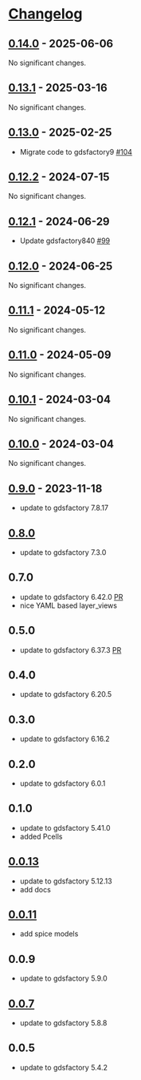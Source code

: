 # [Changelog](https://keepachangelog.com/en/1.0.0/)

<!-- towncrier release notes start -->

## [0.14.0](https://github.com/gdsfactory/skywater130/releases/tag/v0.14.0) - 2025-06-06

No significant changes.


## [0.13.1](https://github.com/gdsfactory/skywater130/releases/tag/v0.13.1) - 2025-03-16

No significant changes.


## [0.13.0](https://github.com/gdsfactory/skywater130/releases/tag/v0.13.0) - 2025-02-25

- Migrate code to gdsfactory9 [#104](https://github.com/gdsfactory/skywater130/pull/104)


## [0.12.2](https://github.com/gdsfactory/skywater130/releases/tag/v0.12.2) - 2024-07-15

No significant changes.


## [0.12.1](https://github.com/gdsfactory/skywater130/releases/tag/v0.12.1) - 2024-06-29

- Update gdsfactory840 [#99](https://github.com/gdsfactory/skywater130/pull/99)

## [0.12.0](https://github.com/gdsfactory/skywater130/releases/tag/v0.12.0) - 2024-06-25

No significant changes.


## [0.11.1](https://github.com/gdsfactory/skywater130/releases/tag/v0.11.1) - 2024-05-12

No significant changes.


## [0.11.0](https://github.com/gdsfactory/skywater130/releases/tag/v0.11.0) - 2024-05-09

No significant changes.


## [0.10.1](https://github.com/gdsfactory/skywater130/releases/tag/v0.10.1) - 2024-03-04

No significant changes.


## [0.10.0](https://github.com/gdsfactory/skywater130/releases/tag/v0.10.0) - 2024-03-04

No significant changes.


## [0.9.0](https://github.com/gdsfactory/skywater130/releases/tag/v0.9.0) - 2023-11-18

- update to gdsfactory 7.8.17

## [0.8.0](https://github.com/gdsfactory/skywater130/compare/v0.8.0...v0.7.0)

- update to gdsfactory 7.3.0

## 0.7.0

- update to gdsfactory 6.42.0 [PR](https://github.com/gdsfactory/skywater130/pull/60)
- nice YAML based layer_views

## 0.5.0

- update to gdsfactory 6.37.3 [PR](https://github.com/gdsfactory/skywater130/pull/58)

## 0.4.0

- update to gdsfactory 6.20.5

## 0.3.0

- update to gdsfactory 6.16.2

## 0.2.0

- update to gdsfactory 6.0.1

## 0.1.0

- update to gdsfactory 5.41.0
- added Pcells

## [0.0.13](https://github.com/gdsfactory/skywater130/pull/31)

- update to gdsfactory 5.12.13
- add docs

## [0.0.11](https://github.com/gdsfactory/skywater130/pull/14)

- add spice models

## 0.0.9

- update to gdsfactory 5.9.0

## [0.0.7](https://github.com/gdsfactory/skywater130/pull/2)

- update to gdsfactory 5.8.8


## 0.0.5

- update to gdsfactory 5.4.2
